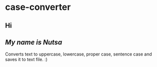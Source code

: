 # case-converter

## Hi
*My name is Nutsa*
---
Converts text to uppercase, lowercase, proper case, sentence case and saves it to text file. :)
